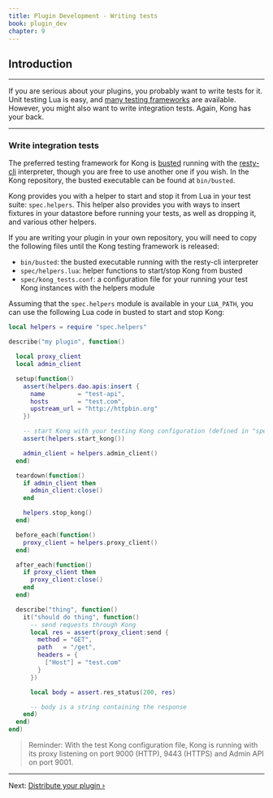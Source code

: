 ```yaml
---
title: Plugin Development - Writing tests
book: plugin_dev
chapter: 9
---
```


## Introduction

---

If you are serious about your plugins, you probably want to write tests for it. Unit testing Lua is easy, and [many testing frameworks](http://lua-users.org/wiki/UnitTesting) are available. However, you might also want to write integration tests. Again, Kong has your back.

---

### Write integration tests

The preferred testing framework for Kong is [busted](http://olivinelabs.com/busted/) running with the [resty-cli](https://github.com/openresty/resty-cli) interpreter, though you are free to use another one if you wish. In the Kong repository, the busted executable can be found at `bin/busted`.

Kong provides you with a helper to start and stop it from Lua in your test suite: `spec.helpers`. This helper also provides you with ways to insert fixtures in your datastore before running your tests, as well as dropping it, and various other helpers.

If you are writing your plugin in your own repository, you will need to copy the following files until the Kong testing framework is released:

- `bin/busted`: the busted executable running with the resty-cli interpreter
- `spec/helpers.lua`: helper functions to start/stop Kong from busted
- `spec/kong_tests.conf`: a configuration file for your running your test Kong instances with the helpers module

Assuming that the `spec.helpers` module is available in your `LUA_PATH`, you can use the following Lua code in busted to start and stop Kong:

```lua
local helpers = require "spec.helpers"

describe("my plugin", function()

  local proxy_client
  local admin_client

  setup(function()
    assert(helpers.dao.apis:insert {
      name         = "test-api",
      hosts        = "test.com",
      upstream_url = "http://httpbin.org"
    })

    -- start Kong with your testing Kong configuration (defined in "spec.helpers")
    assert(helpers.start_kong())

    admin_client = helpers.admin_client()
  end)

  teardown(function()
    if admin_client then
      admin_client:close()
    end

    helpers.stop_kong()
  end)

  before_each(function()
    proxy_client = helpers.proxy_client()
  end)

  after_each(function()
    if proxy_client then
      proxy_client:close()
    end
  end)

  describe("thing", function()
    it("should do thing", function()
      -- send requests through Kong
      local res = assert(proxy_client:send {
        method = "GET",
        path   = "/get",
        headers = {
          ["Host"] = "test.com"
        }
      })

      local body = assert.res_status(200, res)

      -- body is a string containing the response
    end)
  end)
end)
```

> Reminder: With the test Kong configuration file, Kong is running with
its proxy listening on port 9000 (HTTP), 9443 (HTTPS)
and Admin API on port 9001.

---

Next: [Distribute your plugin &rsaquo;]({{page.book.next}})
